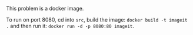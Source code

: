 This problem is a docker image. 

To run on port 8080, cd into `src`, build the image: `docker build -t imageit .` and then run it: `docker run -d -p 8080:80 imageit`.
